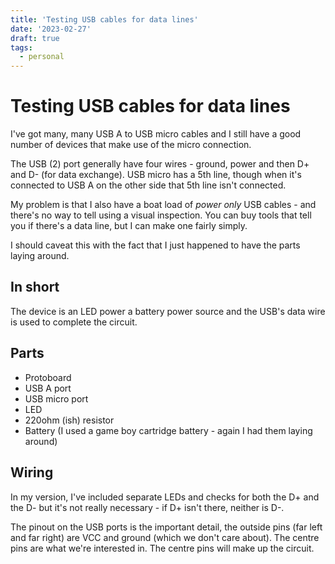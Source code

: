 ```yaml
---
title: 'Testing USB cables for data lines'
date: '2023-02-27'
draft: true
tags:
  - personal
---
```


# Testing USB cables for data lines

I've got many, many USB A to USB micro cables and I still have a good number of devices that make use of the micro connection.

The USB (2) port generally have four wires - ground, power and then D+ and D- (for data exchange). USB micro has a 5th line, though when it's connected to USB A on the other side that 5th line isn't connected.

My problem is that I also have a boat load of _power only_ USB cables - and there's no way to tell using a visual inspection. You can buy tools that tell you if there's a data line, but I can make one fairly simply.

<!-- more -->

I should caveat this with the fact that I just happened to have the parts laying around.

## In short

The device is an LED power a battery power source and the USB's data wire is used to complete the circuit.

## Parts

- Protoboard
- USB A port
- USB micro port
- LED
- 220ohm (ish) resistor
- Battery (I used a game boy cartridge battery - again I had them laying around)

## Wiring

In my version, I've included separate LEDs and checks for both the D+ and the D- but it's not really necessary - if D+ isn't there, neither is D-.

The pinout on the USB ports is the important detail, the outside pins (far left and far right) are VCC and ground (which we don't care about). The centre pins are what we're interested in. The centre pins will make up the circuit.



